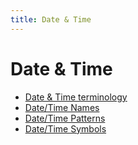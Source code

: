 ```yaml
---
title: Date & Time
---
```


# Date & Time

- [Date & Time terminology](https://cldr.unicode.org/translation/date-time/date-times-terminology)
- [Date/Time Names](https://cldr.unicode.org/translation/date-time/date-time-names)
- [Date/Time Patterns](https://cldr.unicode.org/translation/date-time/date-time-patterns)
- [Date/Time Symbols](https://cldr.unicode.org/translation/date-time/date-time-symbols)


